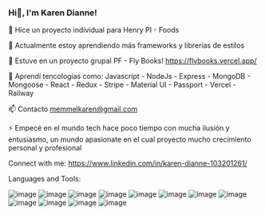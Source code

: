 ### Hi👋, I'm Karen Dianne!

🔭 Hice un proyecto individual para Henry PI - Foods

🌱 Actualmente estoy aprendiendo más frameworks y librerías de estilos

🤝 Estuve en un proyecto grupal PF - Fly Books! https://flybooks.vercel.app/

💬 Aprendí tencologías como: Javascript - NodeJs - Express - MongoDB - Mongoose - React - Redux - Stripe - Material UI - Passport - Vercel - Railway

📫 Contacto memmelkaren@gmail.com

⚡ Empecé en el mundo tech hace poco tiempo con mucha ilusión y entusiasmo, un mundo apasionate en el cual proyecto mucho crecimiento personal y profesional

Connect with me:
https://www.linkedin.com/in/karen-dianne-103201261/

Languages and Tools:

![image](https://user-images.githubusercontent.com/102989674/213037361-178bc29a-5203-41cd-bf39-e7a063c663f8.png)
 ![image](https://user-images.githubusercontent.com/102989674/213037388-8e654bd8-79f4-4a77-8140-82d74e747604.png)
![image](https://user-images.githubusercontent.com/102989674/213037410-1e68de82-28ba-4f5c-b74f-8115b913e1dd.png)
  ![image](https://user-images.githubusercontent.com/102989674/213038855-936ad324-449b-4b54-9747-f39d4216ee18.png)
![image](https://user-images.githubusercontent.com/102989674/213038883-f12e0e0e-7ca0-4951-a725-d01b325572c4.png)
![image](https://user-images.githubusercontent.com/102989674/213038898-04ad7883-b77c-44da-9e01-00fdbae6bca8.png)
![image](https://user-images.githubusercontent.com/102989674/213038911-95bcca09-2739-49a9-9e71-81a09156b12a.png)
![image](https://user-images.githubusercontent.com/102989674/213038932-5d40b34e-5641-4fcf-a43f-0c4370064875.png)
![image](https://user-images.githubusercontent.com/102989674/213039004-8eb69495-7619-4404-89dd-ff44ee631b85.png)
![image](https://user-images.githubusercontent.com/102989674/213039014-cc5fb0bb-c597-497b-9dcd-b5b69afcbef3.png)
![image](https://user-images.githubusercontent.com/102989674/213039031-093035a1-2891-4112-9982-3b5a0bbcb4fe.png)
![image](https://user-images.githubusercontent.com/102989674/213039047-82fa227f-77b9-434b-9980-ac31828c48f7.png)






